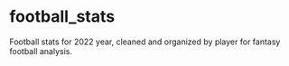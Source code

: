 # football_stats
Football stats for 2022 year, cleaned and organized by player for fantasy football analysis. 
